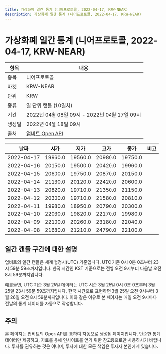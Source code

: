 ```yaml
---
title: 가상화폐 일간 통계 (니어프로토콜, 2022-04-17, KRW-NEAR)
description: 가상화폐 일간 통계 (니어프로토콜, 2022-04-17, KRW-NEAR)
---
```



가상화폐 일간 통계 (니어프로토콜, 2022-04-17, KRW-NEAR)
===

|항목|내용|
|--|--|
|종목|니어프로토콜|
|마켓|KRW-NEAR|
|단위|KRW|
|종류|일 단위 캔들 (10일치)|
|기간|2022년 04월 08일 09시 - 2022년 04월 17일 09시|
|생성일|2022년 04월 18일 09시|
|출처|[업비트 Open API](https://docs.upbit.com)|


|날짜|시가|저가|고가|종가|비고|
|--|--|--|--|--|--|
|2022-04-17|19960.0|19560.0|20980.0|19750.0|    |
|2022-04-16|20150.0|19500.0|20420.0|19960.0|    |
|2022-04-15|20600.0|19750.0|20870.0|20150.0|    |
|2022-04-14|21130.0|20120.0|22420.0|20600.0|    |
|2022-04-13|20820.0|19710.0|21350.0|21150.0|    |
|2022-04-12|20300.0|19710.0|21580.0|20810.0|    |
|2022-04-11|19980.0|18950.0|20790.0|20300.0|    |
|2022-04-10|22030.0|19820.0|22170.0|19980.0|    |
|2022-04-09|22100.0|20260.0|23180.0|22040.0|    |
|2022-04-08|21680.0|21210.0|24790.0|22100.0|    |


일간 캔들 구간에 대한 설명
---


업비트의 일간 캔들은 세계 협정시(UTC) 기준입니다. 
UTC 기준 0시 0분 0초부터 23시 59분 59초까지입니다. 
한국 시간인 KST 기준으로는 전일 오전 9시부터 다음날 오전 8시 59분까지입니다. 


예를들면, UTC 기준 3월 25일 데이터는 UTC 시준 3월 25일 0시 0분 0초부터 3월 25일 23시 59분 59초까지입니다. 
한국 시간으로 표현하면 3월 25일 오전 9시부터 3월 26일 오전 8시 59분까지입니다. 
이와 같은 이유로 본 페이지는 매일 오전 9시마다 전날의 통계 데이터를 자동으로 작성합니다. 


주의
---


본 페이지는 업비트의 Open API를 통하여 자동으로 생성된 페이지입니다. 
단순한 통계 데이터만 제공하고, 자료를 통해 인사이트를 얻기 위한 참고용으로만 사용하시기 바랍니다. 
투자를 권유하는 것은 아니며, 투자에 대한 모든 책임은 투자자 본인에게 있습니다. 
